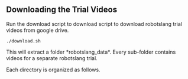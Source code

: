 ## Downloading the Trial Videos

Run the download script to download script to download robotslang trial videos from google drive. 

```
./download.sh
```

This will extract a folder \*robotslang_data\*. Every sub-folder contains videos for a separate robotslang trial.

Each directory is organized as follows. 

